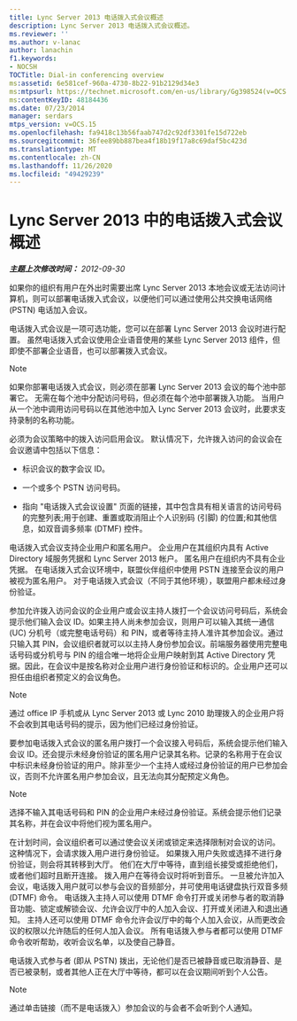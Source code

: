 ```yaml
---
title: Lync Server 2013 电话拨入式会议概述
description: Lync Server 2013 电话拨入式会议概述。
ms.reviewer: ''
ms.author: v-lanac
author: lanachin
f1.keywords:
- NOCSH
TOCTitle: Dial-in conferencing overview
ms:assetid: 6e581cef-960a-4730-8b22-91b2129d34e3
ms:mtpsurl: https://technet.microsoft.com/en-us/library/Gg398524(v=OCS.15)
ms:contentKeyID: 48184436
ms.date: 07/23/2014
manager: serdars
mtps_version: v=OCS.15
ms.openlocfilehash: fa9418c13b56faab747d2c92df3301fe15d722eb
ms.sourcegitcommit: 36fee89bb887bea4f18b19f17a8c69daf5bc423d
ms.translationtype: MT
ms.contentlocale: zh-CN
ms.lasthandoff: 11/26/2020
ms.locfileid: "49429239"
---
```

# <a name="overview-of-dial-in-conferencing-in-lync-server-2013"></a>Lync Server 2013 中的电话拨入式会议概述

<div data-xmlns="http://www.w3.org/1999/xhtml">

<div class="topic" data-xmlns="http://www.w3.org/1999/xhtml" data-msxsl="urn:schemas-microsoft-com:xslt" data-cs="https://msdn.microsoft.com/">

<div data-asp="https://msdn2.microsoft.com/asp">



</div>

<div id="mainSection">

<div id="mainBody">

<span> </span>

_**主题上次修改时间：** 2012-09-30_

如果你的组织有用户在外出时需要出席 Lync Server 2013 本地会议或无法访问计算机，则可以部署电话拨入式会议，以便他们可以通过使用公共交换电话网络 (PSTN) 电话加入会议。

电话拨入式会议是一项可选功能，您可以在部署 Lync Server 2013 会议时进行配置。 虽然电话拨入式会议使用企业语音使用的某些 Lync Server 2013 组件，但即使不部署企业语音，也可以部署拨入式会议。

<div>


> [!NOTE]  
> 如果你部署电话拨入式会议，则必须在部署 Lync Server 2013 会议的每个池中部署它。 无需在每个池中分配访问号码，但必须在每个池中部署拨入功能。 当用户从一个池中调用访问号码以在其他池中加入 Lync Server 2013 会议时，此要求支持录制的名称功能。



</div>

必须为会议策略中的拨入访问启用会议。 默认情况下，允许拨入访问的会议会在会议邀请中包括以下信息：

  - 标识会议的数字会议 ID。

  - 一个或多个 PSTN 访问号码。

  - 指向 "电话拨入式会议设置" 页面的链接，其中包含具有相关语言的访问号码的完整列表;用于创建、重置或取消阻止个人识别码 (引脚) 的位置;和其他信息，如双音调多频率 (DTMF) 控件。

电话拨入式会议支持企业用户和匿名用户。 企业用户在其组织内具有 Active Directory 域服务凭据和 Lync Server 2013 帐户。 匿名用户在组织内不具有企业凭据。 在电话拨入式会议环境中，联盟伙伴组织中使用 PSTN 连接至会议的用户被视为匿名用户。 对于电话拨入式会议（不同于其他环境），联盟用户都未经过身份验证。

参加允许拨入访问会议的企业用户或会议主持人拨打一个会议访问号码后，系统会提示他们输入会议 ID。如果主持人尚未参加会议，则用户可以输入其统一通信 (UC) 分机号（或完整电话号码）和 PIN，或者等待主持人准许其参加会议。通过只输入其 PIN，会议组织者就可以以主持人身份参加会议。前端服务器使用完整电话号码或分机号与 PIN 的组合唯一地将企业用户映射到其 Active Directory 凭据。因此，在会议中是按名称对企业用户进行身份验证和标识的。企业用户还可以担任由组织者预定义的会议角色。

<div>


> [!NOTE]  
> 通过 office IP 手机或从 Lync Server 2013 或 Lync 2010 助理拨入的企业用户将不会收到其电话号码的提示，因为他们已经过身份验证。



</div>

要参加电话拨入式会议的匿名用户拨打一个会议接入号码后，系统会提示他们输入会议 ID。还会提示未经身份验证的匿名用户记录其名称。记录的名称用于在会议中标识未经身份验证的用户。除非至少一个主持人或经过身份验证的用户已参加会议，否则不允许匿名用户参加会议，且无法向其分配预定义角色。

<div>


> [!NOTE]  
> 选择不输入其电话号码和 PIN 的企业用户未经过身份验证。系统会提示他们记录其名称，并在会议中将他们视为匿名用户。



</div>

在计划时间，会议组织者可以通过使会议关闭或锁定来选择限制对会议的访问。 这种情况下，会请求拨入用户进行身份验证。 如果拨入用户失败或选择不进行身份验证，则会将其转移到大厅。 他们在大厅中等待，直到组长接受或拒绝他们，或者他们超时且断开连接。 拨入用户在等待会议时将听到音乐。 一旦被允许加入会议，电话拨入用户就可以参与会议的音频部分，并可使用电话键盘执行双音多频 (DTMF) 命令。 电话拨入主持人可以使用 DTMF 命令打开或关闭参与者的取消静音功能、锁定或解锁会议、允许会议厅中的人加入会议、打开或关闭进入和退出通知。 主持人还可以使用 DTMF 命令允许会议厅中的每个人加入会议，从而更改会议的权限以允许随后的任何人加入会议。 所有电话拨入参与者都可以使用 DTMF 命令收听帮助，收听会议名单，以及使自己静音。

电话拨入式参与者 (即从 PSTN) 拨出，无论他们是否已被静音或已取消静音、是否已被录制，或者其他人正在大厅中等待，都可以在会议期间听到个人公告。

<div>


> [!NOTE]  
> 通过单击链接（而不是电话拨入）参加会议的与会者不会听到个人通知。



</div>

</div>

<span> </span>

</div>

</div>

</div>

